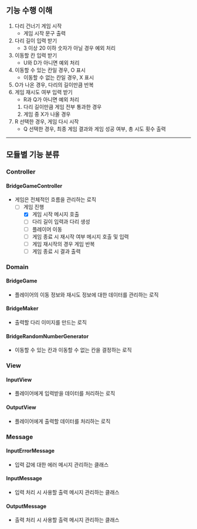## 기능 수행 이해
1. 다리 건너기 게임 시작
   - 게임 시작 문구 출력
2. 다리 길이 입력 받기
   - 3 이상 20 이하 숫자가 아닐 경우 예외 처리
3. 이동할 칸 입력 받기
   - U와 D가 아니면 예외 처리
4. 이동할 수 있는 칸일 경우, O 표시 
   - 이동할 수 없는 칸일 경우, X 표시
5. O가 나온 경우, 다리의 길이만큼 반복 
6. 게임 재시도 여부 입력 받기
   - R과 Q가 아니면 예외 처리
   1) 다리 길이만큼 게임 전부 통과한 경우
   2) 게임 중 X가 나올 경우
7. R 선택한 경우, 게임 다시 시작
   - Q 선택한 경우, 최종 게임 결과와 게임 성공 여부, 총 시도 횟수 출력

---
## 모듈별 기능 분류

### Controller
#### BridgeGameController
- 게임은 전체적인 흐름을 관리하는 로직
  - [ ] 게임 진행
    - [x] 게임 시작 메시지 호출
    - [ ] 다리 길이 입력과 다리 생성
    - [ ] 플레이어 이동
    - [ ] 게임 종료 시 재시작 여부 메시지 호출 및 입력
    - [ ] 게임 재시작의 경우 게임 반복
    - [ ] 게임 종료 시 결과 출력

### Domain
#### BridgeGame
- 플레이어의 이동 정보와 재시도 정보에 대한 데이터를 관리하는 로직
#### BridgeMaker
- 출력할 다리 이미지를 만드는 로직
#### BridgeRandomNumberGenerator
- 이동할 수 있는 칸과 이동할 수 없는 칸을 결정하는 로직

### View
#### InputView
- 플레이어에게 입력받을 데이터를 처리하는 로직
#### OutputView
- 플레이어에게 출력할 데이터를 처리하는 로직

### Message
#### InputErrorMessage
- 입력 값에 대한 에러 메시지 관리하는 클래스
#### InputMessage
- 입력 처리 시 사용할 출력 메시지 관리하는 클래스
#### OutputMessage
- 출력 처리 시 사용할 출력 메시지 관리하는 클래스